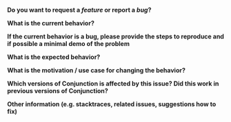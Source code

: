 **Do you want to request a *feature* or report a *bug*?**

**What is the current behavior?**

**If the current behavior is a bug, please provide the steps to reproduce and if possible a minimal demo of the problem**

**What is the expected behavior?**

**What is the motivation / use case for changing the behavior?**

**Which versions of Conjunction is affected by this issue? Did this work in previous versions of Conjunction?**

**Other information (e.g. stacktraces, related issues, suggestions how to fix)**